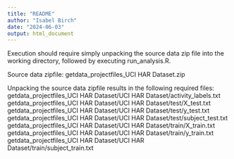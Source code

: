 ```yaml
---
title: "README"
author: "Isabel Birch"
date: "2024-06-03"
output: html_document
---
```


Execution should require simply unpacking the source data zip file into the
working directory, followed by executing run_analysis.R.

Source data zipfile: getdata_projectfiles_UCI HAR Dataset.zip

Unpacking the source data zipfile results in the following required files:
getdata_projectfiles_UCI HAR Dataset/UCI HAR Dataset/activity_labels.txt
getdata_projectfiles_UCI HAR Dataset/UCI HAR Dataset/test/X_test.txt
getdata_projectfiles_UCI HAR Dataset/UCI HAR Dataset/test/y_test.txt
getdata_projectfiles_UCI HAR Dataset/UCI HAR Dataset/test/subject_test.txt
getdata_projectfiles_UCI HAR Dataset/UCI HAR Dataset/train/X_train.txt
getdata_projectfiles_UCI HAR Dataset/UCI HAR Dataset/train/y_train.txt
getdata_projectfiles_UCI HAR Dataset/UCI HAR Dataset/train/subject_train.txt
